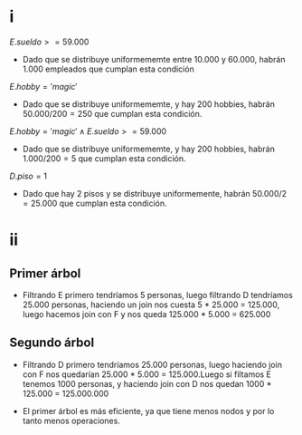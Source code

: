 # i

$E.sueldo >= 59.000$
- Dado que se distribuye uniformememte entre 10.000 y 60.000, habrán 1.000 empleados que cumplan esta condición

$E.hobby = 'magic'$
- Dado que se distribuye uniformememte, y hay 200 hobbies, habrán $50.000/200 = 250$ que cumplan esta condición.

$E.hobby = 'magic' \land E.sueldo >= 59.000$
- Dado que se distribuye uniformememte, y hay 200 hobbies, habrán $1.000/200 = 5$ que cumplan esta condición.

$D.piso = 1$
- Dado que hay 2 pisos y se distribuye uniformemente, habrán $50.000/2 = 25.000$ que cumplan esta condición.

# ii

## Primer árbol
- Filtrando E primero tendríamos 5 personas, luego filtrando D tendríamos 25.000 personas, haciendo un join nos cuesta 5 * 25.000 = 125.000, luego hacemos join con F y nos queda 125.000 * 5.000 = 625.000

## Segundo árbol
- Filtrando D primero tendríamos 25.000 personas, luego haciendo join con F nos quedarían 25.000 * 5.000 = 125.000.Luego si filtamos E tenemos 1000 personas, y haciendo join con D nos quedan 1000 * 125.000 = 125.000.000

- El primer árbol es más eficiente, ya que tiene menos nodos y por lo tanto menos operaciones.